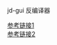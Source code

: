 jd-gui 反编译器

[参考链接1](https://www.cnblogs.com/mkl34367803/p/8807723.html)   
[参考链接2](https://blog.csdn.net/xie_xiansheng/article/details/74453244)
